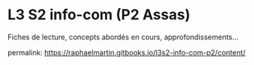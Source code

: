 # L3 S2 info-com \(P2 Assas\)

Fiches de lecture, concepts abordés en cours, approfondissements...

permalink: https://raphaelmartin.gitbooks.io/l3s2-info-com-p2/content/ 

